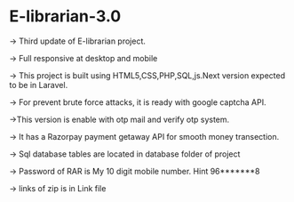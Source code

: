 # E-librarian-3.0

-> Third update of E-librarian project.

-> Full responsive at desktop and mobile

-> This project is built using HTML5,CSS,PHP,SQL,js.Next version expected to be in Laravel.

-> For prevent brute force attacks, it is ready with google captcha API.

->This version is enable with otp mail and verify otp system.

-> It has a Razorpay payment getaway API for smooth money transection.

-> Sql database tables are located in database folder of project

-> Password of RAR is My 10 digit mobile number. Hint 96*******8

-> links of zip is in Link file 
